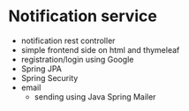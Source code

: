 # Notification service
- notification rest controller
- simple frontend side on html and thymeleaf
- registration/login using Google
- Spring JPA
- Spring Security
- email
    - sending using Java Spring Mailer